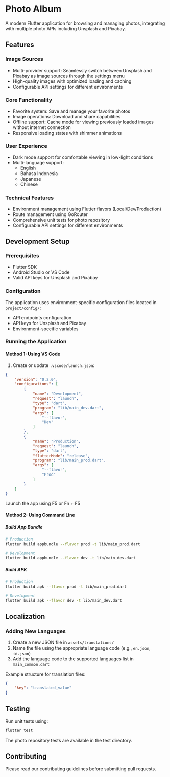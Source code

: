 # Photo Album

A modern Flutter application for browsing and managing photos, integrating with multiple photo APIs including Unsplash and Pixabay.

## Features

### Image Sources

- Multi-provider support: Seamlessly switch between Unsplash and Pixabay as image sources through the settings menu
- High-quality images with optimized loading and caching
- Configurable API settings for different environments

### Core Functionality

- Favorite system: Save and manage your favorite photos
- Image operations: Download and share capabilities
- Offline support: Cache mode for viewing previously loaded images without internet connection
- Responsive loading states with shimmer animations

### User Experience

- Dark mode support for comfortable viewing in low-light conditions
- Multi-language support:
  - English
  - Bahasa Indonesia
  - Japanese
  - Chinese

### Technical Features

- Environment management using Flutter flavors (Local/Dev/Production)
- Route management using GoRouter
- Comprehensive unit tests for photo repository
- Configurable API settings for different environments

## Development Setup

### Prerequisites

- Flutter SDK
- Android Studio or VS Code
- Valid API keys for Unsplash and Pixabay

### Configuration

The application uses environment-specific configuration files located in `project/config/`:

- API endpoints configuration
- API keys for Unsplash and Pixabay
- Environment-specific variables

### Running the Application

#### Method 1: Using VS Code

1. Create or update `.vscode/launch.json`:

```json
{
    "version": "0.2.0",
    "configurations": [
        {
            "name": "Development",
            "request": "launch",
            "type": "dart",
            "program": "lib/main_dev.dart",
            "args": [
                "--flavor",
                "Dev"
            ]
        },
        {
            "name": "Production",
            "request": "launch",
            "type": "dart",
            "flutterMode": "release",
            "program": "lib/main_prod.dart",
            "args": [
                "--flavor",
                "Prod"
            ]
        }
    ]
}
```

Launch the app using F5 or Fn + F5

#### Method 2: Using Command Line

##### Build App Bundle

```bash
# Production
flutter build appbundle --flavor prod -t lib/main_prod.dart

# Development
flutter build appbundle --flavor dev -t lib/main_dev.dart
```

##### Build APK

```bash
# Production
flutter build apk --flavor prod -t lib/main_prod.dart

# Development
flutter build apk --flavor dev -t lib/main_dev.dart
```

## Localization

### Adding New Languages

1. Create a new JSON file in `assets/translations/`
2. Name the file using the appropriate language code (e.g., `en.json`, `id.json`)
3. Add the language code to the supported languages list in `main_common.dart`

Example structure for translation files:

```json
{
    "key": "translated_value"
}
```

## Testing

Run unit tests using:

```bash
flutter test
```

The photo repository tests are available in the test directory.

## Contributing

Please read our contributing guidelines before submitting pull requests.
